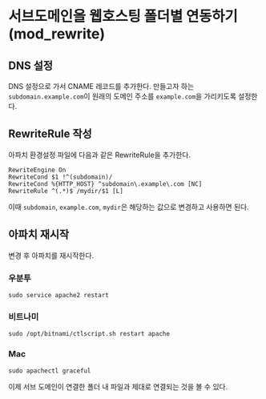 # 서브도메인을 웹호스팅 폴더별 연동하기 (mod_rewrite)

## DNS 설정  

DNS 설정으로 가서 CNAME 레코드를 추가한다. 만들고자 하는 `subdomain.example.com`이 원래의 도메인 주소를 `example.com`을 가리키도록 설정한다.


## RewriteRule 작성

아파치 환경설정 파일에 다음과 같은 RewriteRule을 추가한다. 

```
RewriteEngine On
RewriteCond $1 !^(subdomain)/
RewriteCond %{HTTP_HOST} ^subdomain\.example\.com [NC]
RewriteRule ^(.*)$ /mydir/$1 [L]
```

이때 `subdomain`, `example.com`, `mydir`은 해당하는 값으로 변경하고 사용하면 된다.

## 아파치 재시작

변경 후 아파치를 재시작한다. 

### 우분투
```
sudo service apache2 restart
```

### 비트나미
```
sudo /opt/bitnami/ctlscript.sh restart apache
```

### Mac
```
sudo apachectl graceful
```

이제 서브 도메인이 연결한 폴더 내 파일과 제대로 연결되는 것을 볼 수 있다.
